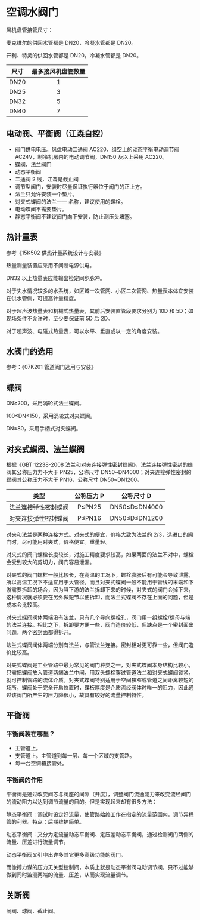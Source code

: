 # 空调水阀门

风机盘管接管尺寸：

麦克维尔的供回水管都是 DN20，冷凝水管都是 DN20。

开利、特灵的供回水管都是 DN20，冷凝水管都是 DN20。

| 尺寸 | 最多接风机盘管数量 |
| :--: | :----------------: |
| DN20 |         1          |
| DN25 |         3          |
| DN32 |         5          |
| DN40 |         7          |

## 电动阀、平衡阀（江森自控）

* 阀门供电电压。风盘电动二通阀 AC220，组空上的动态平衡电动调节阀 AC24V，制冷机房内的电动调节阀，DN150 及以上采用 AC220。
* 蝶阀、法兰阀门
* 动态平衡阀
* 二通阀 2 线，江森是截止阀
* 调节型阀门，安装时尽量保证执行器位于阀门的正上方。
* 法兰只允许安装一个垫片。
* 对夹式蝶阀的法兰—— 名称，建议使用的螺栓。
* 电动蝶阀不需要垫片。
* 静态平衡阀不建议阀门向下安装，防止测压头堵塞。

## 热计量表

参考《15K502 供热计量系统设计与安装》

热量测量装置应采用不间断电源供电。

DN32 以上热量表应能输出检定同步脉冲。

对于失水情况较多的水系统，如区域一次管网、小区二次管网、热量表本体宜安装在供水管侧，可提高计量精度。

对于超声波热量表和机械式热量表，其前后安装直管段要求分别为 10D 和 5D；如现场条件不允许时，至少要保证前 5D 后 2D。

对于超声波、电磁式热量表，可以水平、垂直或以一定的角度安装。

## 水阀门的选用

参考：《07K201 管道阀门选用与安装》

## 蝶阀

DN≥200，采用涡轮式法兰蝶阀。

100≤DN≤150，采用涡轮式对夹蝶阀。

DN≤80，采用手柄式对夹蝶阀。

## 对夹式蝶阀、法兰蝶阀

根据《GBT 12238-2008 法兰和对夹连接弹性密封蝶阀》，法兰连接弹性密封的蝶阀其公称压力力不大于 PN25，公称尺寸 DN50~DN4000；对夹连接弹性密封的蝶阀其公称压力不大于 PN16，公称尺寸 DN50~DN1200。

|         类型         | 公称压力 P |   公称尺寸 D   |
| :------------------: | :-------: | :-----------: |
| 法兰连接弹性密封蝶阀 |  P≤PN25   | DN50≤D≤DN4000 |
| 对夹连接弹性密封蝶阀 |  P≤PN16   | DN50≤D≤DN1200 |

对夹和法兰是两种连接方式。对夹式的便宜，价格大致为法兰的 2/3，选进口的阀门时，尽可能用对夹式，价格便宜。重量轻。

对夹式的阀门螺栓长度较长，对施工精度要求较高，如果两面的法兰不对中，螺栓会受到较大的剪切力，阀门容易泄漏。

对夹式的阀门螺栓一般比较长，在高温的工况下，螺栓膨胀后有可能会导致泄露，所以高温工况下不适宜用于大管径。而且对夹式蝶阀一般不能用于管线的末端和下游需要拆卸的场合，因为当下游的法兰拆卸下来的时候，对夹式的阀门会掉下来，这种情况就必须要在另外做短节以便拆卸，而法兰式蝶阀不存在上面的问题，但是成本会比较高。

对夹式蝶阀阀体两端没有法兰，只有几个导向螺栓孔，阀门用一组螺栓/螺母与端的法兰连接。相比之下，拆卸要方便一些，阀门造价较低，但缺点是一个密封面出问题，两个密封面都得拆开。

法兰式蝶阀阀体两端分别有法兰，与管法兰连接。密封相对更可靠一些，但阀门造价比较高。

对夹式蝶阀是工业管路中最为常见的阀门种类之一，对夹式蝶阀本身结构比较小，只需把蝶阀放入管道两端法兰中间，用双头螺栓穿过管道法兰和对夹式蝶阀锁紧，就可控制管路的流体介质。对夹式蝶阀特别适用于空间狭窄或管道之间距离较短的场所，蝶阀处于完全开启位置时，蝶板厚度是介质流经阀体时唯一的阻力，因此通过该阀门所产生的压力降很小，故具有较好的流量控制特性。

## 平衡阀

### 平衡阀装在哪里？

* 主管道上。
* 支管道上。主管道到每一层、每一个区域的支管路。
* 每一台空调箱接管处。

### 平衡阀的作用

平衡阀是通过改变阀芯与阀座的间隙（开度），调整阀门流通能力来改变流经阀门的流动阻力以达到调节流量的目的。但是实现起来却有很多方法：

静态平衡阀：调试时设定好流量，使管路始终工作在指定的流量范围内，调节异程管的利器。特点：后期维护简单。

动态平衡阀：又分为定流量动态平衡阀、定压差动态平衡阀，通过检测阀门两侧的流量、压差进行流量调节。

动态平衡阀又引申出许多其它更多高级功能的阀门。

而像搏力谋的压力无关型控制阀，本质上就是动态平衡阀电动调节阀，只不过能够做到同时监测两端的流量、压差，从而实现流量调节。

## 关断阀

闸阀、球阀、截止阀。
